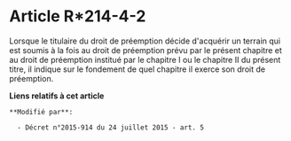 # Article R*214-4-2

Lorsque le titulaire du droit de préemption décide d'acquérir un terrain qui est soumis à la fois au droit de préemption
prévu par le présent chapitre et au droit de préemption institué par le chapitre I ou le chapitre II du présent titre, il
indique sur le fondement de quel chapitre il exerce son droit de préemption.

**Liens relatifs à cet article**

	**Modifié par**:

	  - Décret n°2015-914 du 24 juillet 2015 - art. 5
